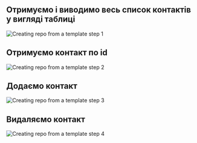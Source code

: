 ## Отримуємо і виводимо весь список контактів у вигляді таблиці

![Creating repo from a template step 1](https://i.ibb.co/qCQ5fsy/list.png)

## Отримуємо контакт по id

![Creating repo from a template step 2](https://i.ibb.co/ZHqVyPy/get.png)

## Додаємо контакт

![Creating repo from a template step 3](https://i.ibb.co/hgNNjhf/add.png)

## Видаляємо контакт

![Creating repo from a template step 4](https://i.ibb.co/xH0wMwZ/remove.png)
